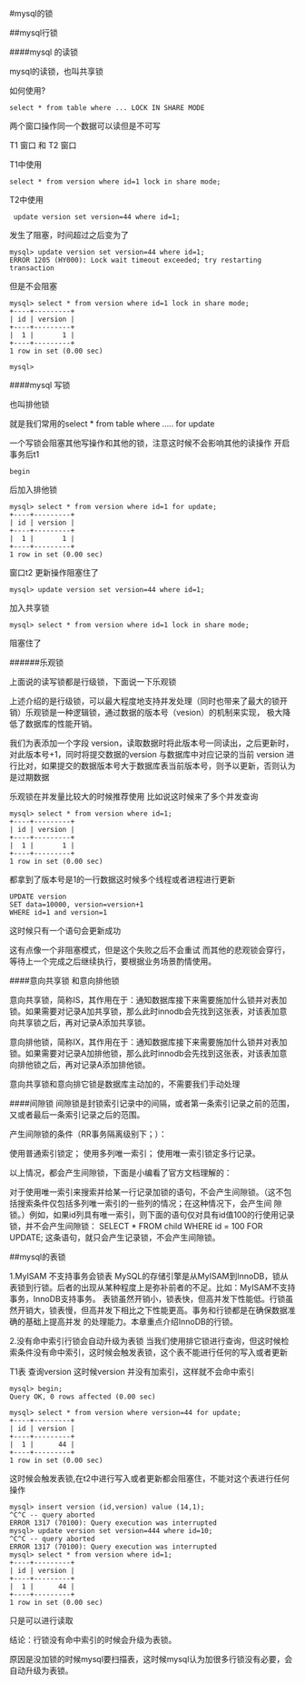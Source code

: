 #mysql的锁

##mysql行锁

####mysql 的读锁

mysql的读锁，也叫共享锁

如何使用?

```
select * from table where ... LOCK IN SHARE MODE
```

两个窗口操作同一个数据可以读但是不可写

T1 窗口 和 T2 窗口

T1中使用

```
select * from version where id=1 lock in share mode;
``` 

T2中使用

```
 update version set version=44 where id=1;
```

发生了阻塞，时间超过之后变为了

```
mysql> update version set version=44 where id=1;
ERROR 1205 (HY000): Lock wait timeout exceeded; try restarting transaction
```

但是不会阻塞

```
mysql> select * from version where id=1 lock in share mode;
+----+---------+
| id | version |
+----+---------+
|  1 |       1 |
+----+---------+
1 row in set (0.00 sec)

mysql> 

```

####mysql 写锁

也叫排他锁

就是我们常用的select * from table where ..... for update

一个写锁会阻塞其他写操作和其他的锁，注意这时候不会影响其他的读操作
开启事务后t1 
```
begin
```

后加入排他锁

```
mysql> select * from version where id=1 for update;
+----+---------+
| id | version |
+----+---------+
|  1 |       1 |
+----+---------+
1 row in set (0.00 sec)
```

窗口t2
更新操作阻塞住了
```
mysql> update version set version=44 where id=1;
```

加入共享锁

```
mysql> select * from version where id=1 lock in share mode;

```
阻塞住了

######乐观锁

上面说的读写锁都是行级锁，下面说一下乐观锁

上述介绍的是行级锁，可以最大程度地支持并发处理（同时也带来了最大的锁开销）乐观锁是一种逻辑锁，通过数据的版本号（vesion）的机制来实现，
极大降低了数据库的性能开销。

我们为表添加一个字段 version，读取数据时将此版本号一同读出，之后更新时，对此版本号+1，同时将提交数据的version 与数据库中对应记录的当前
version 进行比对，如果提交的数据版本号大于数据库表当前版本号，则予以更新，否则认为是过期数据

乐观锁在并发量比较大的时候推荐使用 比如说这时候来了多个并发查询

```
mysql> select * from version where id=1;
+----+---------+
| id | version |
+----+---------+
|  1 |       1 |
+----+---------+
1 row in set (0.00 sec)

```

都拿到了版本号是1的一行数据这时候多个线程或者进程进行更新

```
UPDATE version 
SET data=10000, version=version+1 
WHERE id=1 and version=1
```

这时候只有一个语句会更新成功

这有点像一个非阻塞模式，但是这个失败之后不会重试 而其他的悲观锁会穿行，等待上一个完成之后继续执行，要根据业务场景酌情使用。

####意向共享锁 和意向排他锁

意向共享锁，简称IS，其作用在于：通知数据库接下来需要施加什么锁并对表加锁。如果需要对记录A加共享锁，那么此时innodb会先找到这张表，对该表加意
向共享锁之后，再对记录A添加共享锁。

意向排他锁，简称IX，其作用在于：通知数据库接下来需要施加什么锁并对表加锁。如果需要对记录A加排他锁，那么此时innodb会先找到这张表，对该表加意
向排他锁之后，再对记录A添加排他锁。

意向共享锁和意向排它锁是数据库主动加的，不需要我们手动处理

####间隙锁
间隙锁是封锁索引记录中的间隔，或者第一条索引记录之前的范围，又或者最后一条索引记录之后的范围。

产生间隙锁的条件（RR事务隔离级别下；）：

使用普通索引锁定；
使用多列唯一索引；
使用唯一索引锁定多行记录。

以上情况，都会产生间隙锁，下面是小编看了官方文档理解的：

对于使用唯一索引来搜索并给某一行记录加锁的语句，不会产生间隙锁。（这不包括搜索条件仅包括多列唯一索引的一些列的情况；在这种情况下，会产生间
隙锁。）例如，如果id列具有唯一索引，则下面的语句仅对具有id值100的行使用记录锁，并不会产生间隙锁：
SELECT * FROM child WHERE id = 100 FOR UPDATE;
这条语句，就只会产生记录锁，不会产生间隙锁。


##mysql的表锁

1.MyISAM 不支持事务会锁表
MySQL的存储引擎是从MyISAM到InnoDB，锁从表锁到行锁。后者的出现从某种程度上是弥补前者的不足。比如：MyISAM不支持事务，InnoDB支持事务。
表锁虽然开销小，锁表快，但高并发下性能低。行锁虽然开销大，锁表慢，但高并发下相比之下性能更高。事务和行锁都是在确保数据准确的基础上提高并发
的处理能力。本章重点介绍InnoDB的行锁。

2.没有命中索引行锁会自动升级为表锁
当我们使用排它锁进行查询，但这时候检索条件没有命中索引，这时候会触发表锁，这个表不能进行任何的写入或者更新

T1表 查询version 这时候version 并没有加索引，这样就不会命中索引
```
mysql> begin;
Query OK, 0 rows affected (0.00 sec)

mysql> select * from version where version=44 for update;
+----+---------+
| id | version |
+----+---------+
|  1 |      44 |
+----+---------+
1 row in set (0.00 sec)

```

这时候会触发表锁,在t2中进行写入或者更新都会阻塞住，不能对这个表进行任何操作

```
mysql> insert version (id,version) value (14,1);
^C^C -- query aborted
ERROR 1317 (70100): Query execution was interrupted
mysql> update version set version=444 where id=10;
^C^C -- query aborted
ERROR 1317 (70100): Query execution was interrupted
mysql> select * from version where id=1;
+----+---------+
| id | version |
+----+---------+
|  1 |      44 |
+----+---------+
1 row in set (0.00 sec)

```

只是可以进行读取

结论：行锁没有命中索引的时候会升级为表锁。

原因是没加锁的时候mysql要扫描表，这时候mysql认为加很多行锁没有必要，会自动升级为表锁。


